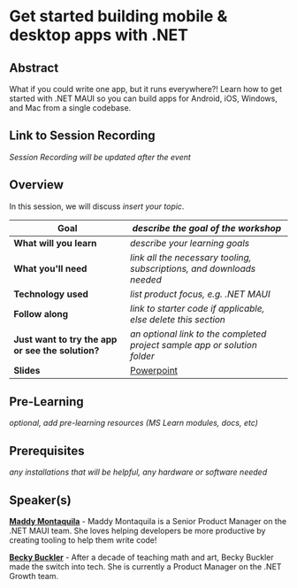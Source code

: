 # Get started building mobile & desktop apps with .NET

## Abstract

What if you could write one app, but it runs everywhere?! Learn how to get started with .NET MAUI so you can build apps for Android, iOS, Windows, and Mac from a single codebase.

## Link to Session Recording

*Session Recording will be updated after the event*

## Overview

In this session, we will discuss *insert your topic*.

| **Goal**              | *describe the goal of the workshop*                                    |
| ----------------------------- | --------------------------------------------------------------------- |
| **What will you learn**       | *describe your learning goals*                                        |
| **What you'll need**          | *link all the necessary tooling, subscriptions, and downloads needed* |
| **Technology used**               | *list product focus, e.g. .NET MAUI* |
| **Follow along**                  | *link to starter code if applicable, else delete this section*                                                                |
| **Just want to try the app or see the solution?** | *an optional link to the completed project sample app or solution folder*                          |
| **Slides** | [Powerpoint](slides.pptx)                         

## Pre-Learning

*optional, add pre-learning resources (MS Learn modules, docs, etc)*

## Prerequisites

*any installations that will be helpful, any hardware or software needed*

## Speaker(s)

[**Maddy Montaquila**](https://twitter.com/maddymontaquila) - Maddy Montaquila is a Senior Product Manager on the .NET MAUI team. She loves helping developers be more productive by creating tooling to help them write code!

[**Becky Buckler**](https://twitter.com/BucklerBecky) - After a decade of teaching math and art, Becky Buckler made the switch into tech. She is currently a Product Manager on the .NET Growth team.